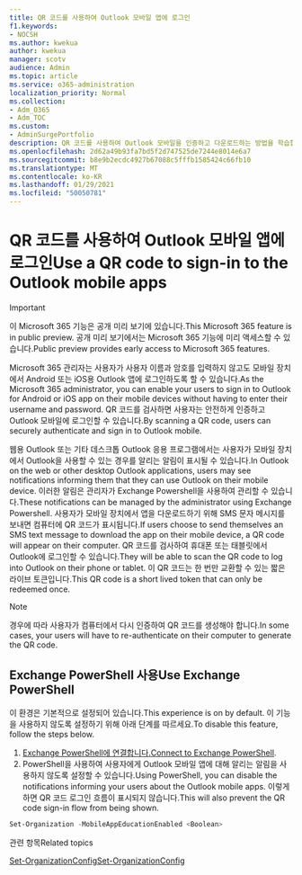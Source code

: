 ```yaml
---
title: QR 코드를 사용하여 Outlook 모바일 앱에 로그인
f1.keywords:
- NOCSH
ms.author: kwekua
author: kwekua
manager: scotv
audience: Admin
ms.topic: article
ms.service: o365-administration
localization_priority: Normal
ms.collection:
- Adm_O365
- Adm_TOC
ms.custom:
- AdminSurgePortfolio
description: QR 코드를 사용하여 Outlook 모바일을 인증하고 다운로드하는 방법을 학습합니다.
ms.openlocfilehash: 2d62a49b93fa7bd5f2d747525de7244e8014e6a7
ms.sourcegitcommit: b8e9b2ecdc4927b67088c5fffb1585424c66fb10
ms.translationtype: MT
ms.contentlocale: ko-KR
ms.lasthandoff: 01/29/2021
ms.locfileid: "50050781"
---
```

# <a name="use-a-qr-code-to-sign-in-to-the-outlook-mobile-apps"></a><span data-ttu-id="1d871-103">QR 코드를 사용하여 Outlook 모바일 앱에 로그인</span><span class="sxs-lookup"><span data-stu-id="1d871-103">Use a QR code to sign-in to the Outlook mobile apps</span></span>

> [!IMPORTANT]
> <span data-ttu-id="1d871-104">이 Microsoft 365 기능은 공개 미리 보기에 있습니다.</span><span class="sxs-lookup"><span data-stu-id="1d871-104">This Microsoft 365 feature is in public preview.</span></span> <span data-ttu-id="1d871-105">공개 미리 보기에서는 Microsoft 365 기능에 미리 액세스할 수 있습니다.</span><span class="sxs-lookup"><span data-stu-id="1d871-105">Public preview provides early access to Microsoft 365 features.</span></span>

<span data-ttu-id="1d871-106">Microsoft 365 관리자는 사용자가 사용자 이름과 암호를 입력하지 않고도 모바일 장치에서 Android 또는 iOS용 Outlook 앱에 로그인하도록 할 수 있습니다.</span><span class="sxs-lookup"><span data-stu-id="1d871-106">As the Microsoft 365 administrator, you can enable your users to sign in to Outlook for Android or iOS app on their mobile devices without having to enter their username and password.</span></span> <span data-ttu-id="1d871-107">QR 코드를 검사하면 사용자는 안전하게 인증하고 Outlook 모바일에 로그인할 수 있습니다.</span><span class="sxs-lookup"><span data-stu-id="1d871-107">By scanning a QR code, users can securely authenticate and sign in to Outlook mobile.</span></span>

<span data-ttu-id="1d871-108">웹용 Outlook 또는 기타 데스크톱 Outlook 응용 프로그램에서는 사용자가 모바일 장치에서 Outlook을 사용할 수 있는 경우를 알리는 알림이 표시될 수 있습니다.</span><span class="sxs-lookup"><span data-stu-id="1d871-108">In Outlook on the web or other desktop Outlook applications, users may see notifications informing them that they can use Outlook on their mobile device.</span></span> <span data-ttu-id="1d871-109">이러한 알림은 관리자가 Exchange Powershell을 사용하여 관리할 수 있습니다.</span><span class="sxs-lookup"><span data-stu-id="1d871-109">These notifications can be managed by the administrator using Exchange Powershell.</span></span> <span data-ttu-id="1d871-110">사용자가 모바일 장치에서 앱을 다운로드하기 위해 SMS 문자 메시지를 보내면 컴퓨터에 QR 코드가 표시됩니다.</span><span class="sxs-lookup"><span data-stu-id="1d871-110">If users choose to send themselves an SMS text message to download the app on their mobile device, a QR code will appear on their computer.</span></span> <span data-ttu-id="1d871-111">QR 코드를 검사하여 휴대폰 또는 태블릿에서 Outlook에 로그인할 수 있습니다.</span><span class="sxs-lookup"><span data-stu-id="1d871-111">They will be able to scan the QR code to log into Outlook on their phone or tablet.</span></span> <span data-ttu-id="1d871-112">이 QR 코드는 한 번만 교환할 수 있는 짧은 라이브 토큰입니다.</span><span class="sxs-lookup"><span data-stu-id="1d871-112">This QR code is a short lived token that can only be redeemed once.</span></span>

> [!NOTE]
> <span data-ttu-id="1d871-113">경우에 따라 사용자가 컴퓨터에서 다시 인증하여 QR 코드를 생성해야 합니다.</span><span class="sxs-lookup"><span data-stu-id="1d871-113">In some cases, your users will have to re-authenticate on their computer to generate the QR code.</span></span>

## <a name="use-exchange-powershell"></a><span data-ttu-id="1d871-114">Exchange PowerShell 사용</span><span class="sxs-lookup"><span data-stu-id="1d871-114">Use Exchange PowerShell</span></span>

<span data-ttu-id="1d871-115">이 환경은 기본적으로 설정되어 있습니다.</span><span class="sxs-lookup"><span data-stu-id="1d871-115">This experience is on by default.</span></span> <span data-ttu-id="1d871-116">이 기능을 사용하지 않도록 설정하기 위해 아래 단계를 따르세요.</span><span class="sxs-lookup"><span data-stu-id="1d871-116">To disable this feature, follow the steps below.</span></span>

1. <span data-ttu-id="1d871-117">[Exchange PowerShell에 연결합니다.](https://docs.microsoft.com/powershell/exchange/connect-to-exchange-online-powershell?view=exchange-ps)</span><span class="sxs-lookup"><span data-stu-id="1d871-117">[Connect to Exchange PowerShell](https://docs.microsoft.com/powershell/exchange/connect-to-exchange-online-powershell?view=exchange-ps).</span></span>
2. <span data-ttu-id="1d871-118">PowerShell을 사용하여 사용자에게 Outlook 모바일 앱에 대해 알리는 알림을 사용하지 않도록 설정할 수 있습니다.</span><span class="sxs-lookup"><span data-stu-id="1d871-118">Using PowerShell, you can disable the notifications informing your users about the Outlook mobile apps.</span></span> <span data-ttu-id="1d871-119">이렇게 하면 QR 코드 로그인 흐름이 표시되지 않습니다.</span><span class="sxs-lookup"><span data-stu-id="1d871-119">This will also prevent the QR code sign-in flow from being shown.</span></span>

```powershell
Set-Organization -MobileAppEducationEnabled <Boolean>
```

<span data-ttu-id="1d871-120">관련 항목</span><span class="sxs-lookup"><span data-stu-id="1d871-120">Related topics</span></span>

[<span data-ttu-id="1d871-121">Set-OrganizationConfig</span><span class="sxs-lookup"><span data-stu-id="1d871-121">Set-OrganizationConfig</span></span>](https://docs.microsoft.com/powershell/module/exchange/set-organizationconfig?view=exchange-ps)